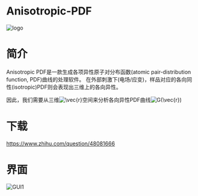 # Anisotropic-PDF
![logo](https://github.com/worlddatong/Anisotropic-PDF/blob/main/imgs/4.png)

# 简介
Anisotropic PDF是一款生成各项异性原子对分布函数(atomic pair-distribution function, PDF)曲线的处理软件。
在外部刺激下(电场/应变)，样品对应的各向同性(isotropic)PDF则会表现出三维上的各向异性。

因此，我们需要从三维<img src="https://latex.codecogs.com/svg.image?\vec{r}&space;" title="\vec{r} " />空间来分析各向异性PDF曲线<img src="https://latex.codecogs.com/svg.image?G(\vec{r})" title="G(\vec{r})" />

# 下载
https://www.zhihu.com/question/48081666
  
# 界面
![GUI1](https://github.com/worlddatong/Anisotropic-PDF/blob/bc42618367489cc0f1abdb713cd130f88e90dc05/imgs/5.png)
